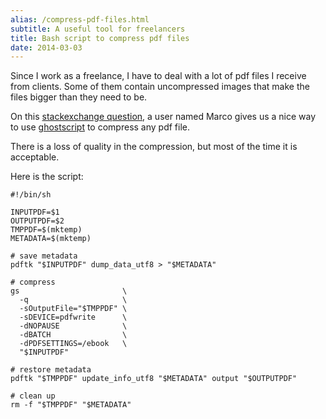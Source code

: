 ```yaml
---
alias: /compress-pdf-files.html
subtitle: A useful tool for freelancers
title: Bash script to compress pdf files
date: 2014-03-03
---
```



Since I work as a freelance, I have to deal with a lot of pdf files I receive
from clients.  Some of them contain uncompressed images that make the files
bigger than they need to be.

On this [stackexchange question][se], a user named Marco gives us a nice way to
use [ghostscript] to compress any pdf file.

There is a loss of quality in the compression, but most of the time it is
acceptable.

Here is the script:


    #!/bin/sh

    INPUTPDF=$1
    OUTPUTPDF=$2
    TMPPDF=$(mktemp)
    METADATA=$(mktemp)

    # save metadata
    pdftk "$INPUTPDF" dump_data_utf8 > "$METADATA"

    # compress
    gs                       \
      -q                     \
      -sOutputFile="$TMPPDF" \
      -sDEVICE=pdfwrite      \
      -dNOPAUSE              \
      -dBATCH                \
      -dPDFSETTINGS=/ebook   \
      "$INPUTPDF"

    # restore metadata
    pdftk "$TMPPDF" update_info_utf8 "$METADATA" output "$OUTPUTPDF"

    # clean up
    rm -f "$TMPPDF" "$METADATA"


[ghostscript]: http://pages.cs.wisc.edu/~ghost
[se]: http://unix.stackexchange.com/questions/50475/how-to-make-ghostscript-not-wipe-pdf-metadata

